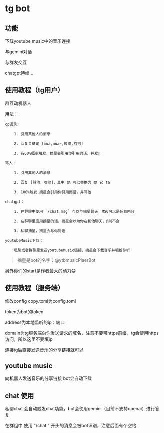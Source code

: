 # tg bot

## 功能

下载youtube music中的音乐连接

与gemini对话

与群友交互

chatgpt待续...

## 使用教程（tg用户）

群互动机器人

用法：

    cp语录:
    
        1. 引用其他人的消息
        
        2. 回复关键词 [mua,mua~,摸摸,抱抱]
        
        3. 有60%概率触发，摘星会引用你引用的话，并发🍬
        
    骂人：
    
        1. 引用其他人的消息
        
        2. 回复 [骂他，咬他]，其中 他 可以替换为 她 它 ta
        
        3. 100%触发,摘星会引用你引用而话，并骂他
        
    chatgpt：
    
        1. 在群聊中使用 `/chat msg` 可以与摘星聊天，MSG可以是任意内容
        
        2. 在群聊里应用摘星的话，摘星会以为你在和他聊天，@则不会
        
        3. 私聊摘星，摘星会与你对话
        
    youtubeMusic下载：
    
        私聊或者群聊里发送youtubeMusic链接，摘星会下载音乐并唱给你听
        
> 摘星是bot的名字：@ytbmusicPlaerBot

另外你们的start是作者最大的动力😀


## 使用教程（服务端）

修改config copy.toml为config.toml

token为bot的token

address为本地监听的ip：端口

domain为tg服务端向你发送请求的域名，注意不要带https前缀，tg会使用https访问，所以这里不要填ip

连接tg后直接发送音乐的分享链接就可以

## youtube music

向机器人发送音乐的分享链接
bot会自动下载

## chat 使用

私聊chat 会自动触发chat功能，bot会使用gemini（目前不支持openai）进行答复

在群组中 使用 "/chat " 开头的消息会被bot识别，注意后面有个空格



